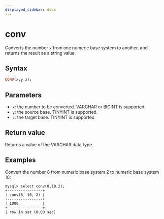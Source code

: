 ```yaml
---
displayed_sidebar: docs
---
```


# conv



Converts the number `x` from one numeric base system to another, and returns the result as a string value.

## Syntax

```Haskell
CONV(x,y,z);
```

## Parameters

- `x`: the number to be converted. VARCHAR or BIGINT is supported.
- `y`: the source base. TINYINT  is supported.
- `z`: the target base. TINYINT is supported.

## Return value

Returns a value of the VARCHAR data type.

## Examples

Convert the number 8 from numeric base system 2 to numeric base system 10:

```Plain
mysql> select conv(8,10,2);
+----------------+
| conv(8, 10, 2) |
+----------------+
| 1000           |
+----------------+
1 row in set (0.00 sec)
```